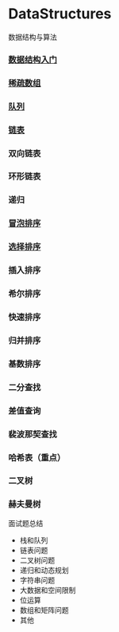 # DataStructures
数据结构与算法

### [数据结构入门](https://github.com/sanzhixiong1986/DataStructures/blob/main/README1.md)

### [稀疏数组](https://github.com/sanzhixiong1986/DataStructures/blob/main/README2.md)

### [队列](https://github.com/sanzhixiong1986/DataStructures/blob/main/README3.md)

### [链表](https://github.com/sanzhixiong1986/DataStructures/blob/main/README4.md)

### 双向链表

### 环形链表

### 递归

### [冒泡排序](https://github.com/sanzhixiong1986/DataStructures/blob/main/README5.md)

### [选择排序](https://github.com/sanzhixiong1986/DataStructures/blob/main/README6.md)

### 插入排序

### 希尔排序

### 快速排序

### 归并排序

### 基数排序

### 二分查找

### 差值查询

### 裴波那契查找

### 哈希表（重点）

### 二叉树

### 赫夫曼树

面试题总结

- 栈和队列
- 链表问题
- 二叉树问题
- 递归和动态规划
- 字符串问题
- 大数据和空间限制
- 位运算
- 数组和矩阵问题
- 其他

